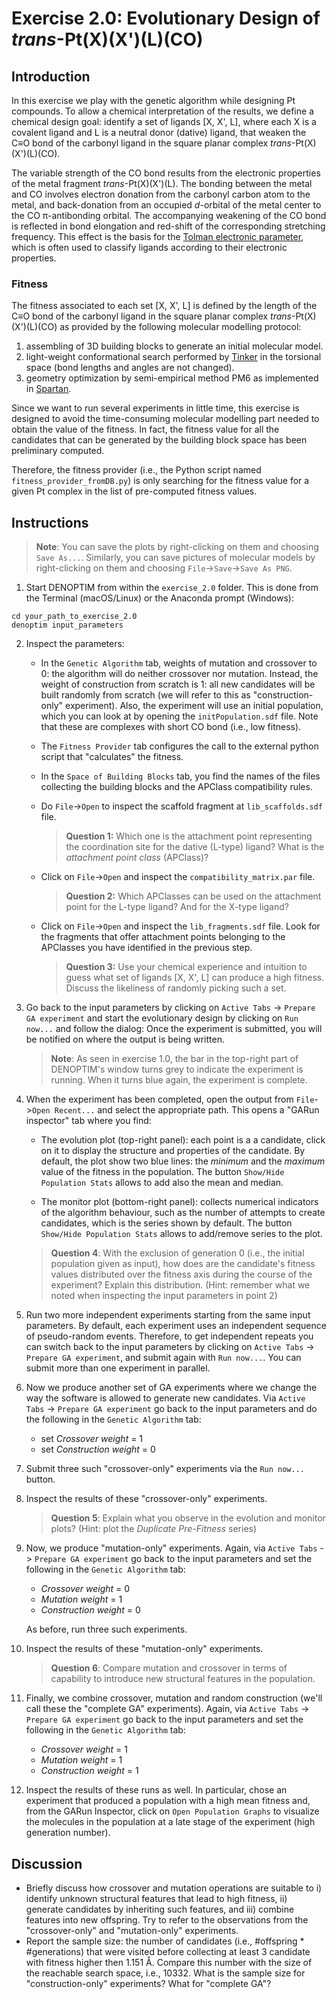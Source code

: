 # Exercise 2.0: Evolutionary Design of *trans*-Pt(X)(X')(L)(CO)

## Introduction
In this exercise we play with the genetic algorithm while designing Pt compounds. To allow a chemical interpretation of the results, we define a chemical design goal: identify a set of ligands [X, X', L], where each X is a covalent ligand and L is a neutral donor (dative) ligand, that weaken the C&equiv;O bond of the carbonyl ligand in the square planar complex *trans*-Pt(X)(X')(L)(CO).

The variable strength of the CO bond results from the electronic properties of the metal fragment *trans*-Pt(X)(X')(L). The bonding between the metal and CO involves electron donation from the carbonyl carbon atom to the metal, and back-donation from an occupied *d*-orbital of the metal center to the CO &pi;-antibonding orbital. The accompanying weakening of the CO bond is reflected in bond elongation and red-shift of the corresponding stretching frequency. This effect is the basis for the [Tolman electronic parameter](https://en.wikipedia.org/wiki/Tolman_electronic_parameter), which is often used to classify ligands according to their electronic properties.

### Fitness
The fitness associated to each set [X, X', L] is defined by the length of the C&equiv;O bond of the carbonyl ligand in the square planar complex *trans*-Pt(X)(X')(L)(CO) as provided by the following molecular modelling protocol:
1. assembling of 3D building blocks to generate an initial molecular model.
2. light-weight conformational search performed by [Tinker](https://tinkertools.org/) in the torsional space (bond lengths and angles are not changed).
3. geometry optimization by semi-empirical method PM6 as implemented in [Spartan](https://www.wavefun.com/spartan).

Since we want to run several experiments in little time, this exercise is designed to avoid the time-consuming molecular modelling part needed to obtain the value of the fitness. In fact, the fitness value for all the candidates that can be generated by the building block space has been preliminary computed.

Therefore, the fitness provider (i.e., the Python script named `fitness_provider_fromDB.py`) is only searching for the fitness value for a given Pt complex in the list of pre-computed fitness values.

## Instructions
> **Note**: You can save the plots by right-clicking on them and choosing `Save As...`. Similarly, you can save pictures of molecular models by right-clicking on them and choosing `File`->`Save`->`Save As PNG`.

1. Start DENOPTIM from within the `exercise_2.0` folder. This is done from the Terminal (macOS/Linux) or the Anaconda prompt (Windows):
```
cd your_path_to_exercise_2.0
denoptim input_parameters
```
2. Inspect the parameters:
	- In the `Genetic Algorithm` tab, weights of mutation and crossover to 0: the algorithm will do neither crossover nor mutation. Instead, the weight of construction from scratch is 1: all new candidates will be built randomly from scratch (we will refer to this as "construction-only" experiment). Also, the experiment will use an initial population, which you can look at by opening the `initPopulation.sdf` file. Note that these are complexes with short CO bond (i.e., low fitness).
	- The `Fitness Provider` tab configures the call to the external python script that "calculates" the fitness.
	- In the `Space of Building Blocks` tab, you find the names of the files collecting the building blocks and the APClass compatibility rules.
	- Do `File`->`Open` to inspect the scaffold fragment at `lib_scaffolds.sdf` file.
		> **Question 1:** Which one is the attachment point representing the coordination site for the dative (L-type) ligand? What is the *attachment point class* (APClass)?

	- Click on `File`->`Open` and inspect the `compatibility_matrix.par` file.
		> **Question 2:** Which APClasses can be used on the attachment point for the L-type ligand? And for the X-type ligand?

	- Click on `File`->`Open` and inspect the `lib_fragments.sdf` file. Look for the fragments that offer attachment points belonging to the APClasses you have identified in the previous step.
		> **Question 3:** Use your chemical experience and intuition to guess what set of ligands [X, X', L] can produce a high fitness. Discuss the likeliness of randomly picking such a set.

3. Go back to the input parameters by clicking on `Active Tabs` -> `Prepare GA experiment` and start the evolutionary design by clicking on `Run now...` and follow the dialog: Once the experiment is submitted, you will be notified on where the output is being written.
	> **Note**: As seen in exercise 1.0, the bar in the top-right part of DENOPTIM's window turns grey to indicate the experiment is running. When it turns blue again, the experiment is complete.

4. When the experiment has been completed, open the output from `File`->`Open Recent...` and select the appropriate path. This opens a "GARun inspector" tab where you find:

 	- The evolution plot (top-right panel): each point is a a candidate, click on it to display the structure and properties of the candidate. By default, the plot show two blue lines: the *minimum* and the *maximum* value of the fitness in the population. The button `Show/Hide Population Stats` allows to add also the mean and median.

  	- The monitor plot (bottom-right panel): collects numerical indicators of the algorithm behaviour, such as the number of attempts to create candidates, which is the series shown by default. The button `Show/Hide Population Stats` allows to add/remove series to the plot.

	> **Question 4**: With the exclusion of generation 0 (i.e., the initial population given as input), how does are the candidate's fitness values distributed over the fitness axis during the course of the experiment? Explain this distribution. (Hint: remember what we noted when inspecting the input parameters in point 2)

5. Run two more independent experiments starting from the same input parameters. By default, each experiment uses an independent sequence of pseudo-random events. Therefore, to get independent repeats you can switch back to the input parameters by clicking on `Active Tabs` -> `Prepare GA experiment`, and submit again with `Run now...`. You can submit more than one experiment in parallel.

6. Now we produce another set of GA experiments where we change the way the software is allowed to generate new candidates. Via `Active Tabs` -> `Prepare GA experiment` go back to the input parameters and do the following in the `Genetic Algorithm` tab:
	- set *Crossover weight* = 1
	- set *Construction weight* = 0

7. Submit three such "crossover-only" experiments via the `Run now...` button.

8. Inspect the results of these "crossover-only" experiments.

	> **Question 5**: Explain what you observe in the evolution and monitor plots? (Hint: plot the *Duplicate Pre-Fitness* series)

9. Now, we produce "mutation-only" experiments. Again, via `Active Tabs` -> `Prepare GA experiment` go back to the input parameters and set the following in the `Genetic Algorithm` tab:
	- *Crossover weight* = 0
	- *Mutation weight* = 1
	- *Construction weight* = 0

	As before, run three such experiments.

10. Inspect the results of these "mutation-only" experiments.

 	> **Question 6**: Compare mutation and crossover in terms of capability to introduce new structural features in the population.

11. Finally, we combine crossover, mutation and random construction (we'll call these the "complete GA" experiments). Again, via `Active Tabs` -> `Prepare GA experiment` go back to the input parameters and set the following in the `Genetic Algorithm` tab:
	- *Crossover weight* = 1
	- *Mutation weight* = 1
	- *Construction weight* = 1

12. Inspect the results of these runs as well. In particular, chose an experiment that produced a population with a high mean fitness and, from the GARun Inspector, click on `Open Population Graphs` to visualize the molecules in the population at a late stage of the experiment (high generation number).

## Discussion
- Briefly discuss how crossover and mutation operations are suitable to i) identify unknown structural features that lead to high fitness, ii) generate candidates by inheriting such features, and iii) combine features into new offspring. Try to refer to the observations from the "crossover-only" and "mutation-only" experiments.
- Report the sample size: the number of candidates (i.e., #offspring * #generations) that were visited before collecting at least 3 candidate with fitness higher then 1.151 Å. Compare this number with the size of the reachable search space, i.e., 10332. What is the sample size for "construction-only" experiments? What for "complete GA"?
